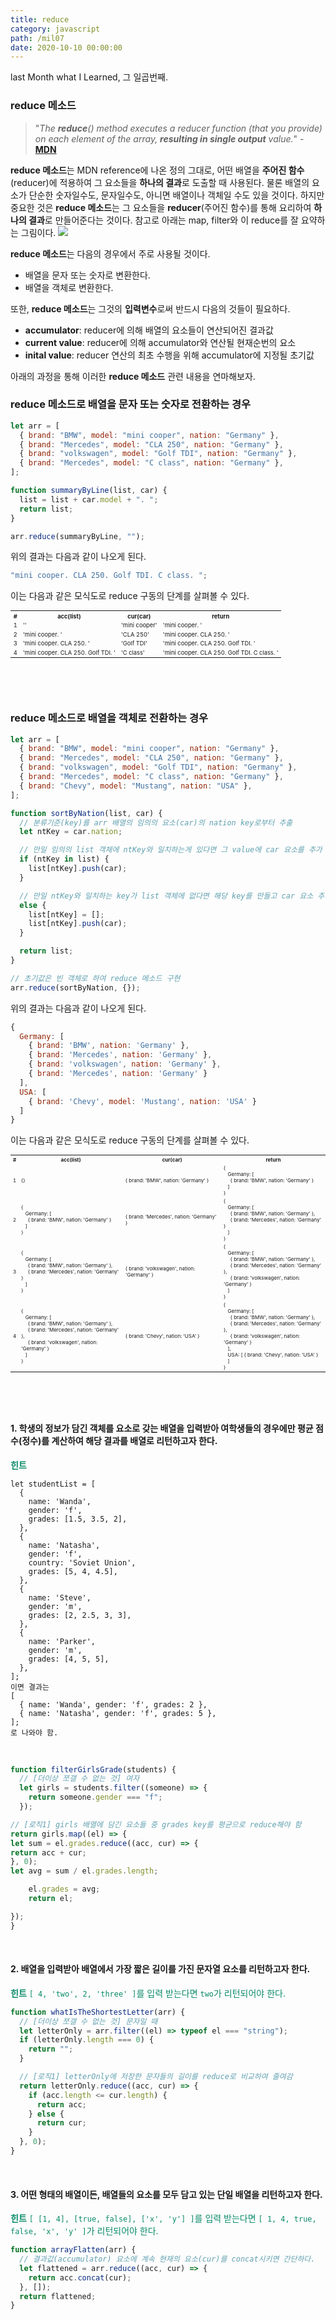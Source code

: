 ```yaml
---
title: reduce
category: javascript
path: /mil07
date: 2020-10-10 00:00:00
---
```


last Month what I Learned, 그 일곱번째.

### reduce 메소드

> "_The **reduce**() method executes a reducer function (that you provide) on each element of the array, **resulting in single output** value._" - [**MDN**](https://developer.mozilla.org/en-US/docs/Web/JavaScript/Reference/Global_Objects/Array/reduce)

**reduce 메소드**는 MDN reference에 나온 정의 그대로, 어떤 배열을 **주어진 함수**(reducer)에 적용하여 그 요소들을 **하나의 결과**로 도출할 때 사용된다. 물론 배열의 요소가 단순한 숫자일수도, 문자일수도, 아니면 배열이나 객체일 수도 있을 것이다. 하지만 중요한 것은 **reduce 메소드**는 그 요소들을 **reducer**(주어진 함수)를 통해 요리하여 **하나의 결과**로 만들어준다는 것이다. 참고로 아래는 map, filter와 이 reduce를 잘 요약하는 그림이다.
![](https://images.velog.io/images/lattepapa/post/c6e4c69d-2545-4292-be2c-2e4b1a00df6b/map%20filter%20reduce.jpg)
<br>

**reduce 메소드**는 다음의 경우에서 주로 사용될 것이다.

- 배열을 문자 또는 숫자로 변환한다.
- 배열을 객체로 변환한다.

또한, **reduce 메소드**는 그것의 **입력변수**로써 반드시 다음의 것들이 필요하다.

- **accumulator**: reducer에 의해 배열의 요소들이 연산되어진 결과값
- **current value**: reducer에 의해 accumulator와 연산될 현재순번의 요소
- **inital value**: reducer 연산의 최초 수행을 위해 accumulator에 지정될 초기값

아래의 과정을 통해 이러한 **reduce 메소드** 관련 내용을 연마해보자.
<br>

### reduce 메소드로 배열을 문자 또는 숫자로 전환하는 경우

```js
let arr = [
  { brand: "BMW", model: "mini cooper", nation: "Germany" },
  { brand: "Mercedes", model: "CLA 250", nation: "Germany" },
  { brand: "volkswagen", model: "Golf TDI", nation: "Germany" },
  { brand: "Mercedes", model: "C class", nation: "Germany" },
];

function summaryByLine(list, car) {
  list = list + car.model + ". ";
  return list;
}

arr.reduce(summaryByLine, "");
```

위의 결과는 다음과 같이 나오게 된다.

```js
"mini cooper. CLA 250. Golf TDI. C class. ";

```

이는 다음과 같은 모식도로 reduce 구동의 단계를 살펴볼 수 있다.

<table style="font-size:7pt">
  <tr><th>#</th><th>acc(list)</th><th>cur(car)</th><th>return</th></tr>
  <tr><td>1</td><td>''</td><td>'mini cooper'</td><td>'mini cooper. '</td></tr>
  <tr><td>2</td><td>'mini cooper. '</td><td>'CLA 250'</td><td>'mini cooper. CLA 250. '</td></tr>
  <tr><td>3</td><td>'mini cooper. CLA 250. '</td><td>'Golf TDI' </td><td>'mini cooper. CLA 250. Golf TDI. '</td></tr>
  <tr><td>4</td><td>'mini cooper. CLA 250. Golf TDI. ' </td><td>'C class'</td><td>'mini cooper. CLA 250. Golf TDI. C class. '</td></td></tr>
</table>
<br>
<br>
<br>

### reduce 메소드로 배열을 객체로 전환하는 경우

```js
let arr = [
  { brand: "BMW", model: "mini cooper", nation: "Germany" },
  { brand: "Mercedes", model: "CLA 250", nation: "Germany" },
  { brand: "volkswagen", model: "Golf TDI", nation: "Germany" },
  { brand: "Mercedes", model: "C class", nation: "Germany" },
  { brand: "Chevy", model: "Mustang", nation: "USA" },
];

function sortByNation(list, car) {
  // 분류기준(key)를 arr 배열의 임의의 요소(car)의 nation key로부터 추출
  let ntKey = car.nation;

  // 만일 임의의 list 객체에 ntKey와 일치하는게 있다면 그 value에 car 요소를 추가
  if (ntKey in list) {
    list[ntKey].push(car);
  }

  // 만일 ntKey와 일치하는 key가 list 객체에 없다면 해당 key를 만들고 car 요소 추가
  else {
    list[ntKey] = [];
    list[ntKey].push(car);
  }

  return list;
}

// 초기값은 빈 객체로 하여 reduce 메소드 구현
arr.reduce(sortByNation, {});
```

위의 결과는 다음과 같이 나오게 된다.

```js
{
  Germany: [
    { brand: 'BMW', nation: 'Germany' },
    { brand: 'Mercedes', nation: 'Germany' },
    { brand: 'volkswagen', nation: 'Germany' },
    { brand: 'Mercedes', nation: 'Germany' }
  ],
  USA: [
    { brand: 'Chevy', model: 'Mustang', nation: 'USA' }
  ]
}
```

이는 다음과 같은 모식도로 reduce 구동의 단계를 살펴볼 수 있다.

<table style="font-size:6pt">
  <tr><th>#</th><th>acc(list)</th><th>cur(car)</th><th>return</th></tr>
  <tr><td>1</td><td>{}</td><td>{ brand: 'BMW', nation: 'Germany' }</td><td>{ <br> &nbsp&nbsp Germany: [ <br> &nbsp&nbsp&nbsp&nbsp { brand: 'BMW', nation: 'Germany' }
    <br> &nbsp&nbsp ] <br> }</td></tr>
  <tr><td>2</td><td>{ <br> &nbsp&nbsp Germany: [ <br> &nbsp&nbsp&nbsp&nbsp { brand: 'BMW', nation: 'Germany' }
    <br> &nbsp&nbsp ] <br> }</td><td>{ brand: 'Mercedes', nation: 'Germany' }</td><td>{ <br> &nbsp&nbsp Germany: [ <br> &nbsp&nbsp&nbsp&nbsp { brand: 'BMW', nation: 'Germany' }, <br> &nbsp&nbsp&nbsp&nbsp { brand: 'Mercedes', nation: 'Germany' }
    <br> &nbsp&nbsp ] <br> }</td></tr>
  <tr><td>3</td><td>{ <br> &nbsp&nbsp Germany: [ <br> &nbsp&nbsp&nbsp&nbsp { brand: 'BMW', nation: 'Germany' }, <br> &nbsp&nbsp&nbsp&nbsp { brand: 'Mercedes', nation: 'Germany' }
    <br> &nbsp&nbsp ] <br> }</td><td>{ brand: 'volkswagen', nation: 'Germany' }</td><td>{ <br> &nbsp&nbsp Germany: [ <br> &nbsp&nbsp&nbsp&nbsp { brand: 'BMW', nation: 'Germany' }, <br> &nbsp&nbsp&nbsp&nbsp { brand: 'Mercedes', nation: 'Germany' }, <br> &nbsp&nbsp&nbsp&nbsp { brand: 'volkswagen', nation: 'Germany' }
    <br> &nbsp&nbsp ] <br> }</td></tr>
  <tr><td>4</td><td>{ <br> &nbsp&nbsp Germany: [ <br> &nbsp&nbsp&nbsp&nbsp { brand: 'BMW', nation: 'Germany' }, <br> &nbsp&nbsp&nbsp&nbsp { brand: 'Mercedes', nation: 'Germany' }, <br> &nbsp&nbsp&nbsp&nbsp { brand: 'volkswagen', nation: 'Germany' }
    <br> &nbsp&nbsp ] <br> }</td><td>{ brand: 'Chevy', nation: 'USA' }</td><td>{ <br> &nbsp&nbsp Germany: [ <br> &nbsp&nbsp&nbsp&nbsp { brand: 'BMW', nation: 'Germany' }, <br> &nbsp&nbsp&nbsp&nbsp { brand: 'Mercedes', nation: 'Germany' }, <br> &nbsp&nbsp&nbsp&nbsp { brand: 'volkswagen', nation: 'Germany' }
    <br> &nbsp&nbsp ], <br> &nbsp&nbsp USA: [ { brand: 'Chevy', nation: 'USA' }
    <br> &nbsp&nbsp ] <br> }</td></tr>
</table>
<br>
<br>
<br>

#### 1. 학생의 정보가 담긴 객체를 요소로 갖는 배열을 입력받아 여학생들의 경우에만 평균 점수(정수)를 계산하여 해당 결과를 배열로 리턴하고자 한다.

<span style="color:#088A68">**힌트**

```
let studentList = [
  {
    name: 'Wanda',
    gender: 'f',
    grades: [1.5, 3.5, 2],
  },
  {
    name: 'Natasha',
    gender: 'f',
    country: 'Soviet Union',
    grades: [5, 4, 4.5],
  },
  {
    name: 'Steve',
    gender: 'm',
    grades: [2, 2.5, 3, 3],
  },
  {
    name: 'Parker',
    gender: 'm',
    grades: [4, 5, 5],
  },
];
이면 결과는
[
  { name: 'Wanda', gender: 'f', grades: 2 },
  { name: 'Natasha', gender: 'f', grades: 5 },
];
로 나와야 함.
```

</span>
<br>
  
```js
function filterGirlsGrade(students) {
  // [더이상 쪼갤 수 없는 것] 여자
  let girls = students.filter((someone) => {
    return someone.gender === "f";
  });

// [로직1] girls 배열에 담긴 요소들 중 grades key를 평균으로 reduce해야 함
return girls.map((el) => {
let sum = el.grades.reduce((acc, cur) => {
return acc + cur;
}, 0);
let avg = sum / el.grades.length;

    el.grades = avg;
    return el;

});
}

````

<br>

#### 2. 배열을 입력받아 배열에서 가장 짧은 길이를 가진 문자열 요소를 리턴하고자 한다.

<span style="color:#088A68">**힌트**
`[ 4, 'two', 2, 'three' ]`를 입력 받는다면 `two`가 리턴되어야 한다.
</span>
<br>

```js
function whatIsTheShortestLetter(arr) {
  // [더이상 쪼갤 수 없는 것] 문자일 때
  let letterOnly = arr.filter((el) => typeof el === "string");
  if (letterOnly.length === 0) {
    return "";
  }

  // [로직1] letterOnly에 저장한 문자들의 길이를 reduce로 비교하여 줄여감
  return letterOnly.reduce((acc, cur) => {
    if (acc.length <= cur.length) {
      return acc;
    } else {
      return cur;
    }
  }, 0);
}
````

<br>

#### 3. 어떤 형태의 배열이든, 배열들의 요소를 모두 담고 있는 단일 배열을 리턴하고자 한다.

<span style="color:#088A68">**힌트**
`[ [1, 4], [true, false], ['x', 'y'] ]`를 입력 받는다면 `[ 1, 4, true, false, 'x', 'y' ]`가 리턴되어야 한다.
</span>
<br>

```js
function arrayFlatten(arr) {
  // 결과값(accumulator) 요소에 계속 현재의 요소(cur)를 concat시키면 간단하다.
  let flattened = arr.reduce((acc, cur) => {
    return acc.concat(cur);
  }, []);
  return flattened;
}
```
